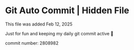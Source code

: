 # Git Auto Commit | Hidden File

This file was added Feb 12, 2025

Just for fun and keeping my daily git commit active 🤪

commit number: 2808982
